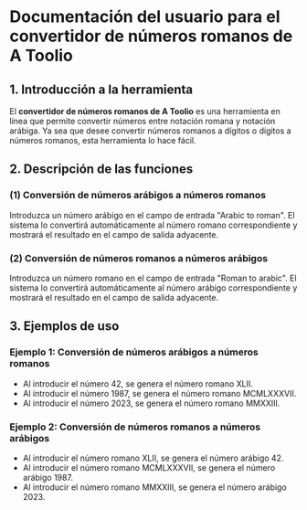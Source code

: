 # Documentación del usuario para el convertidor de números romanos de A Toolio

## 1. Introducción a la herramienta

El **convertidor de números romanos de A Toolio** es una herramienta en línea que permite convertir números entre notación romana y notación arábiga. Ya sea que desee convertir números romanos a dígitos o dígitos a números romanos, esta herramienta lo hace fácil.

## 2. Descripción de las funciones

### (1) **Conversión de números arábigos a números romanos**

Introduzca un número arábigo en el campo de entrada "Arabic to roman". El sistema lo convertirá automáticamente al número romano correspondiente y mostrará el resultado en el campo de salida adyacente.

### (2) **Conversión de números romanos a números arábigos**

Introduzca un número romano en el campo de entrada "Roman to arabic". El sistema lo convertirá automáticamente al número arábigo correspondiente y mostrará el resultado en el campo de salida adyacente.

## 3. Ejemplos de uso

### Ejemplo 1: Conversión de números arábigos a números romanos

- Al introducir el número 42, se genera el número romano XLII.
- Al introducir el número 1987, se genera el número romano MCMLXXXVII.
- Al introducir el número 2023, se genera el número romano MMXXIII.

### Ejemplo 2: Conversión de números romanos a números arábigos

- Al introducir el número romano XLII, se genera el número arábigo 42.
- Al introducir el número romano MCMLXXXVII, se genera el número arábigo 1987.
- Al introducir el número romano MMXXIII, se genera el número arábigo 2023.